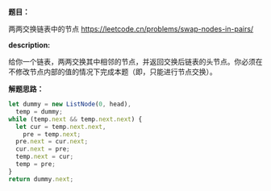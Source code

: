 **题目：**

两两交换链表中的节点 https://leetcode.cn/problems/swap-nodes-in-pairs/

**description:**

给你一个链表，两两交换其中相邻的节点，并返回交换后链表的头节点。你必须在不修改节点内部的值的情况下完成本题（即，只能进行节点交换）。

**解题思路：**

```js
let dummy = new ListNode(0, head),
  temp = dummy;
while (temp.next && temp.next.next) {
  let cur = temp.next.next,
    pre = temp.next;
  pre.next = cur.next;
  cur.next = pre;
  temp.next = cur;
  temp = pre;
}
return dummy.next;
```
